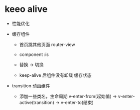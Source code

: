 # keeo alive

- 性能优化
- 缓存组件
  - 首页跳其他页面 router-view
  - component :is
  - 替换 -> 切换

  - keep-alive 后组件没有卸载
    缓存状态

- transition 动画组件
  - 添加一些类名，生命周期
    v-enter-from(起始值) -> v-enter-active(transition) -> v-enter-to(结束)